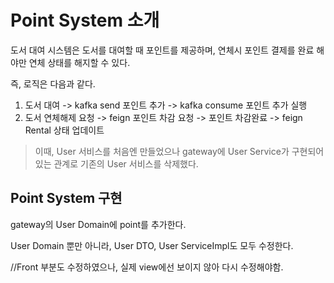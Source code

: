 # Point System 소개

도서 대여 시스템은 도서를 대여할 때 포인트를 제공하며, 연체시 포인트 결제를 완료 해야만 연체 상태를 해지할 수 있다.

즉, 로직은 다음과 같다.

1. 도서 대여 -> kafka send 포인트 추가 -> kafka consume 포인트 추가 실행
2. 도서 연체해제 요청 -> feign 포인트 차감 요청 -> 포인트 차감완료 -> feign Rental 상태 업데이트

>이때, User 서비스를 처음엔 만들었으나 gateway에 User Service가 구현되어있는 관계로 기존의 User 서비스를 삭제했다.

## Point System 구현

gateway의 User Domain에 point를 추가한다.

User Domain 뿐만 아니라, User DTO, User ServiceImpl도 모두 수정한다.

//Front 부분도 수정하였으나, 실제 view에선 보이지 않아 다시 수정해야함.
